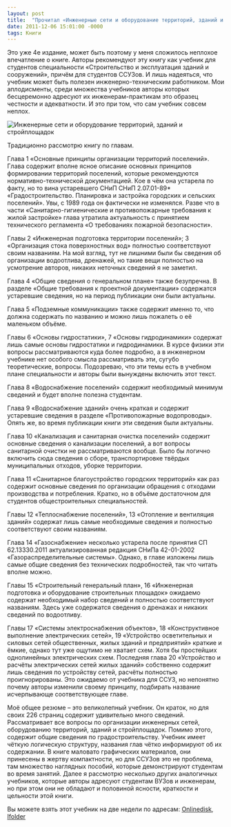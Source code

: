 ```yaml
---
layout: post
title:  "Прочитал «Инженерные сети и оборудование территорий, зданий и стройплощадок»"
date: 2011-12-06 15:01:00 -0000
tags: Книги
---
```


Это уже 4е издание, может быть поэтому у меня сложилось неплохое впечатление о книге. Авторы рекомендуют эту книгу как учебник для студентов специальности «Строительство и эксплуатация зданий и сооружений», причём для студентов ССУЗов. И лишь надеяться, что учебник может быть полезен инженерно-техническим работником. Мои аплодисменты, среди множества учебников авторы которых бесцеремонно адресуют их инженерам-практикам это образец честности и адекватности. И это при том, что сам учебник совсем неплох.

<img src="http://2nature.me/files/ingenernye_sety_title.jpg" alt="Инженерные сети и оборудование территорий, зданий и стройплощадок" />

Традиционно рассмотрю книгу по главам.

Глава 1 «Основные принципы организации территорий поселений». Глава содержит вполне ясное описание основных принципов формировании территорий поселений, которые рекомендуются нормативно-технической документацией. Кое в чём она устарела по факту, но то вина устаревшего СНиП СНиП 2.07.01-89* «Градостроительство.  Планировка и застройка городских и сельских поселений». Увы, с 1989 года он фактически не изменялся. Разве что в части «Санитарно-гигиенические и противопожарные требования к жилой застройке» глава утратила актуальность с принятием технического регламента «О требованиях пожарной безопасности».

Главы 2 «Инженерная подготовка территории поселений»; 3 «Организация стока поверхностных вод» полностью соответствуют своим названиям. На мой взгляд, тут не лишними были бы сведения об организации водоотлива, дренажей, но такие вещи полностью на усмотрение авторов, никаких неточных сведений я не заметил.

Глава 4 «Общие сведения о генеральном плане» также безупречна. В разделе «Общие требования к проектной документации» содержатся устаревшие сведения, но на период публикации они были актуальны.

Глава 5 «Подземные коммуникации» также содержит именно то, что должна содержать по названию и можно лишь пожалеть о её маленьком объёме.

Главы 6 «Основы гидростатики», 7 «Основы гидродинамики» содержат лишь самые основы гидростатики и гидродинамики. В курсе физики эти вопросы рассматриваются куда более подробно, а в инженерном учебнике нет особого смысла рассматривать эти, сугубо теоретические, вопросы. Подозреваю, что эти темы есть в учебном плане специальности и авторы были вынуждены включить этот текст.

Глава 8 «Водоснабжение поселений» содержит необходимый минимум сведений и будет вполне полезна студентам.

Глава 9 «Водоснабжение зданий» очень краткая и содержит устаревшие сведения в разделе «Противопожарные водопроводы». Опять же, во время публикации книги эти сведения были актуальны.

Глава 10 «Канализация и санитарная очистка поселений» содержит основные сведения о канализации поселений, а вот вопросы санитарной очистки не рассматриваются вообще. Было бы логично включить сюда сведения о сборе, транспортировке твёрдых муниципальных отходов, уборке территории.

Глава 11 «Санитарное благоустройство городских территорий» как раз содержит основные сведения по организации обращения с отходами производства и потребления. Кратко, но в объёме достаточном для студентов общестроительных специальностей.

Главы 12 «Теплоснабжение поселений», 13 «Отопление и вентиляция зданий» содержат лишь самые необходимые сведения и полностью соответствуют своим названиям.

Глава 14 «Газоснабжение» несколько устарела после принятия СП 62.13330.2011 актуализированная редакция СНиПа 42-01-2002 «Газораспределительные системы». Однако, в главе изложены лишь самые общие сведения без технических подробностей, так что читать вполне можно.

Главы 15 «Строительный генеральный план», 16 «Инженерная подготовка и оборудование строительных площадок» ожидаемо содержат необходимый набор сведений и полностью соответствуют названиям. Здесь уже содержатся сведения о дренажах и никаких сведений по водоотливу. 

Главы 17 «Системы электроснабжения объектов», 18 «Конструктивное выполнение электрических сетей», 19 «Устройство осветительных и силовых сетей общественных, жилых зданий и предприятий» краткие и ёмкие, однако тут уже ощутимо не хватает схем. Хотя бы простейших однолинейных электрических схем. Последняя глава 20 «Устройство и расчёты электрических сетей жилых зданий» собственно содержит лишь сведения по устройству сетей, расчёты полностью проигнорированы. Это ожидаемо от учебника для ССУЗ, но непонятно почему авторы изменили своему принципу, подбирать название исчерпывающе соответствующее главе.

Моё общее резюме – это великолепный учебник. Он краток, но для своих 226 страниц содержит удивительно много сведений. Рассматривает все вопросы по организации инженерных сетей, оборудованию территорий, зданий и стройплощадок. Помимо этого, содержит общие сведения по градостроительству. Учебник имеет чёткую логическую структуру, названия глав чётко информируют об их содержании. В книге маловато графических материалов, они принесены в жертву компактности, но для ССУЗов это не проблема, там множество наглядных пособий, которые демонстрируют студентам во время занятий. Далее я рассмотрю несколько других аналогичных учебников, которые авторы адресуют студентам ВУЗов и инженерам, но при этом они не обладают и половиной ясности, краткости и цельности этой книги.

Вы можете взять этот учебник на две недели по адресам: <a href="http://www.onlinedisk.ru/edit_file/782738/">Onlinedisk</a>, <a href="http://infanata.ifolder.ru/27396386">Ifolder</a>